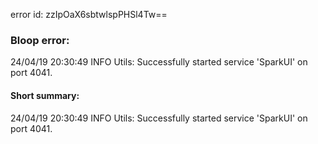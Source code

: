 error id: zzIpOaX6sbtwlspPHSl4Tw==
### Bloop error:

24/04/19 20:30:49 INFO Utils: Successfully started service 'SparkUI' on port 4041.
#### Short summary: 

24/04/19 20:30:49 INFO Utils: Successfully started service 'SparkUI' on port 4041.